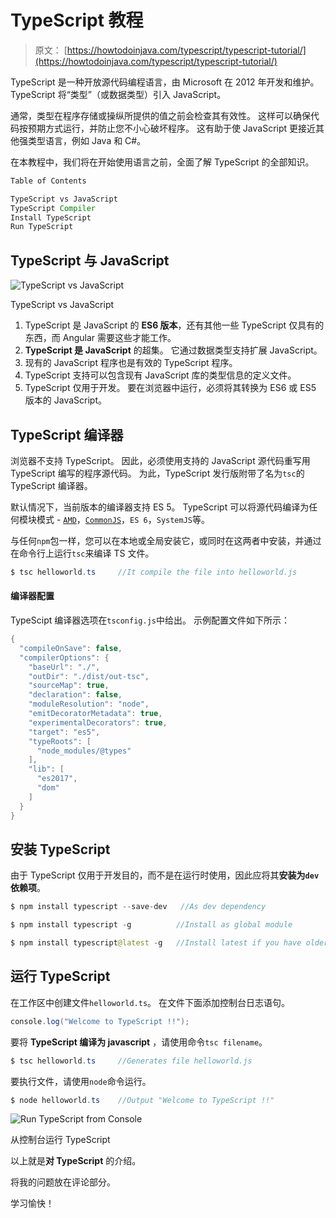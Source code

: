 # TypeScript 教程

> 原文： [https://howtodoinjava.com/typescript/typescript-tutorial/](https://howtodoinjava.com/typescript/typescript-tutorial/)

TypeScript 是一种开放源代码编程语言，由 Microsoft 在 2012 年开发和维护。TypeScript 将“类型”（或数据类型）引入 JavaScript。

通常，类型在程序存储或操纵所提供的值之前会检查其有效性。 这样可以确保代码按预期方式运行，并防止您不小心破坏程序。 这有助于使 JavaScript 更接近其他强类型语言，例如 Java 和 C#。

在本教程中，我们将在开始使用语言之前，全面了解 TypeScript 的全部知识。

```java
Table of Contents

TypeScript vs JavaScript
TypeScript Compiler
Install TypeScript
Run TypeScript

```

## TypeScript 与 JavaScript

![TypeScript vs JavaScript](img/6abd0a33e474e41dad7f222b0727d3bd.png)

TypeScript vs JavaScript



1.  TypeScript 是 JavaScript 的 **ES6 版本**，还有其他一些 TypeScript 仅具有的东西，而 Angular 需要这些才能工作。
2.  **TypeScript 是 JavaScript** 的超集。 它通过数据类型支持扩展 JavaScript。
3.  现有的 JavaScript 程序也是有效的 TypeScript 程序。
4.  TypeScript 支持可以包含现有 JavaScript 库的类型信息的定义文件。
5.  TypeScript 仅用于开发。 要在浏览器中运行，必须将其转换为 ES6 或 ES5 版本的 JavaScript。

## TypeScript 编译器

浏览器不支持 TypeScript。 因此，必须使用支持的 JavaScript 源代码重写用 TypeScript 编写的程序源代码。 为此，TypeScript 发行版附带了名为`tsc`的 TypeScript 编译器。

默认情况下，当前版本的编译器支持 ES 5。 TypeScript 可以将源代码编译为任何模块模式 - [`AMD`](https://en.wikipedia.org/wiki/Asynchronous_module_definition)，[`CommonJS`](https://en.wikipedia.org/wiki/CommonJS)，`ES 6`，`SystemJS`等。

与任何`npm`包一样，您可以在本地或全局安装它，或同时在这两者中安装，并通过在命令行上运行`tsc`来编译 TS 文件。

```java
$ tsc helloworld.ts 	//It compile the file into helloworld.js

```

#### 编译器配置

TypeScipt 编译器选项在`tsconfig.js`中给出。 示例配置文件如下所示：

```java
{
  "compileOnSave": false,
  "compilerOptions": {
    "baseUrl": "./",
    "outDir": "./dist/out-tsc",
    "sourceMap": true,
    "declaration": false,
    "moduleResolution": "node",
    "emitDecoratorMetadata": true,
    "experimentalDecorators": true,
    "target": "es5",
    "typeRoots": [
      "node_modules/@types"
    ],
    "lib": [
      "es2017",
      "dom"
    ]
  }
}

```

## 安装 TypeScript

由于 TypeScript 仅用于开发目的，而不是在运行时使用，因此应将其**安装为`dev`依赖项**。

```java
$ npm install typescript --save-dev   //As dev dependency

$ npm install typescript -g          //Install as global module

$ npm install typescript@latest -g   //Install latest if you have older version

```

## 运行 TypeScript

在工作区中创建文件`helloworld.ts`。 在文件下面添加控制台日志语句。

```java
console.log("Welcome to TypeScript !!");

```

要将 **TypeScript 编译为 javascript** ，请使用命令`tsc filename`。

```java
$ tsc helloworld.ts 	//Generates file helloworld.js

```

要执行文件，请使用`node`命令运行。

```java
$ node helloworld.ts 	//Output "Welcome to TypeScript !!"

```

![Run TypeScript from Console](img/36e1159662a1c38ea332df91d0c81076.png)

从控制台运行 TypeScript



以上就是**对 TypeScript** 的介绍。

将我的问题放在评论部分。

学习愉快！